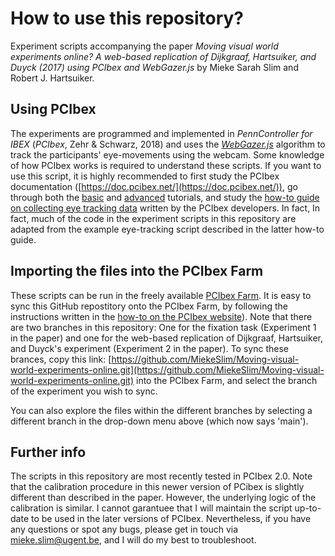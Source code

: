# How to use this repository?

Experiment scripts accompanying the paper *Moving visual world experiments online? A web-based replication of Dijkgraaf, Hartsuiker, and Duyck (2017) using PCIbex and WebGazer.js* by Mieke Sarah Slim and Robert J. Hartsuiker.

## Using PCIbex
The experiments are programmed and implemented in *PennController for IBEX* (*PCIbex*, Zehr & Schwarz, 2018) and uses the *[WebGazer.js](https://webgazer.cs.brown.edu/)* algorithm to track the participants' eye-movements using the webcam. Some knowledge of how PCIbex works is required to understand these scripts. If you want to use this script, it is highly recommended to first study the PCIbex documentation ([https://doc.pcibex.net/](https://doc.pcibex.net/)), go through both the [basic](https://doc.pcibex.net/basic-tutorial/) and [advanced](https://doc.pcibex.net/advanced-tutorial/) tutorials, and study the [how-to guide on collecting eye tracking data](https://doc.pcibex.net/how-to-guides/collecting-eyetracking-data/) written by the PCIbex developers. In fact, In fact, much of the code in the experiment scripts in this repository are adapted from the example eye-tracking script described in the latter how-to guide. 


## Importing the files into the PCIbex Farm
These scripts can be run in the freely available [PCIbex Farm](https://farm.pcibex.net/). It is easy to sync this GitHub repostitory onto the PCIbex Farm, by following the instructions written in the [how-to on the PCIbex website](https://doc.pcibex.net/how-to-guides/github/)). Note that there are two branches in this repository: One for the fixation task (Experiment 1 in the paper) and one for the web-based replication of Dijkgraaf, Hartsuiker, and Duyck's experiment (Experiment 2 in the paper). To sync these brances, copy this link: [https://github.com/MiekeSlim/Moving-visual-world-experiments-online.git](https://github.com/MiekeSlim/Moving-visual-world-experiments-online.git) into the PCIbex Farm, and select the branch of the experiment you wish to sync. 

You can also explore the files within the different branches by selecting a different branch in the drop-down menu above (which now says 'main').

## Further info
The scripts in this repository are most recently tested in PCIbex 2.0. Note that the calibration procedure in this newer version of PCibex is slightly different than described in the paper. However, the underlying logic of the calibration is similar. I cannot garantuee that I will maintain the script up-to-date to be used in the later versions of PCIbex. Nevertheless, if you have any questions or spot any bugs, please get in touch via <mieke.slim@ugent.be>, and I will do my best to troubleshoot. 
